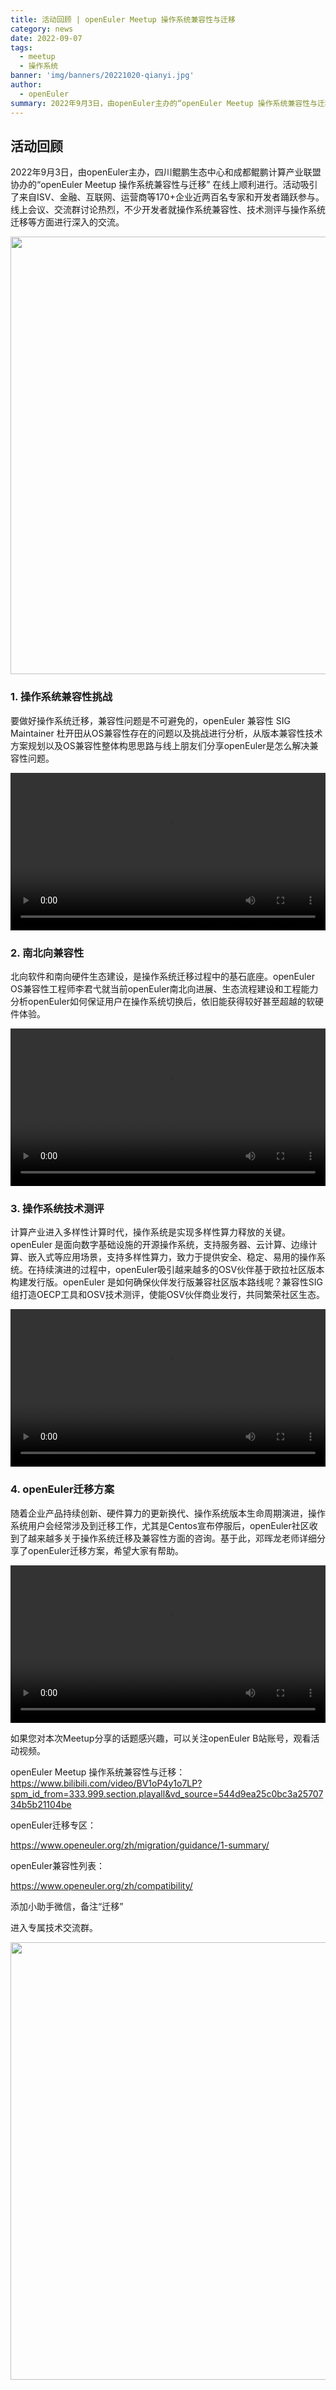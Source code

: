 ```yaml
---
title: 活动回顾 | openEuler Meetup 操作系统兼容性与迁移
category: news
date: 2022-09-07
tags:
  - meetup
  - 操作系统
banner: 'img/banners/20221020-qianyi.jpg'
author:
  - openEuler
summary: 2022年9月3日，由openEuler主办的“openEuler Meetup 操作系统兼容性与迁移” 在线上顺利进行，不少开发者就操作系统兼容性、技术测评与操作系统迁移等方面进行深入的交流。
---
```


## 活动回顾

2022年9月3日，由openEuler主办，四川鲲鹏生态中心和成都鲲鹏计算产业联盟协办的“openEuler Meetup 操作系统兼容性与迁移” 在线上顺利进行。活动吸引了来自ISV、金融、互联网、运营商等170+企业近两百名专家和开发者踊跃参与。线上会议、交流群讨论热烈，不少开发者就操作系统兼容性、技术测评与操作系统迁移等方面进行深入的交流。

<div style='text-align:center'> <img src="/img/news/20221020qianyi/1.jpg" width="700"> </div>


### 1. 操作系统兼容性挑战

要做好操作系统迁移，兼容性问题是不可避免的，openEuler 兼容性 SIG Maintainer 杜开田从OS兼容性存在的问题以及挑战进行分析，从版本兼容性技术方案规划以及OS兼容性整体构思思路与线上朋友们分享openEuler是怎么解决兼容性问题。

<video width="100%" controls>
    <source type="video/mp4"  
    src="https://openeuler-website-beijing.obs.cn-north-4.myhuaweicloud.com/News_video/os1.mp4">
</video>

### 2. 南北向兼容性

北向软件和南向硬件生态建设，是操作系统迁移过程中的基石底座。openEuler OS兼容性工程师李君弋就当前openEuler南北向进展、生态流程建设和工程能力分析openEuler如何保证用户在操作系统切换后，依旧能获得较好甚至超越的软硬件体验。

<video width="100%" controls>
    <source type="video/mp4"  
    src="https://openeuler-website-beijing.obs.cn-north-4.myhuaweicloud.com/News_video/os2.mp4">
</video>

### 3. 操作系统技术测评

计算产业进入多样性计算时代，操作系统是实现多样性算力释放的关键。openEuler 是面向数字基础设施的开源操作系统，支持服务器、云计算、边缘计算、嵌入式等应用场景，支持多样性算力，致力于提供安全、稳定、易用的操作系统。在持续演进的过程中，openEuler吸引越来越多的OSV伙伴基于欧拉社区版本构建发行版。openEuler 是如何确保伙伴发行版兼容社区版本路线呢？兼容性SIG组打造OECP工具和OSV技术测评，使能OSV伙伴商业发行，共同繁荣社区生态。

<video width="100%" controls>
    <source type="video/mp4"  
    src="<video width="100%" controls>
    <source type="video/mp4"  
    src="https://openeuler-website-beijing.obs.cn-north-4.myhuaweicloud.com/News_video/os4.mp4">
</video>

### 4. openEuler迁移方案

随着企业产品持续创新、硬件算力的更新换代、操作系统版本生命周期演进，操作系统用户会经常涉及到迁移工作，尤其是Centos宣布停服后，openEuler社区收到了越来越多关于操作系统迁移及兼容性方面的咨询。基于此，邓晖龙老师详细分享了openEuler迁移方案，希望大家有帮助。

<video width="100%" controls>
    <source type="video/mp4"  
    src="https://openeuler-website-beijing.obs.cn-north-4.myhuaweicloud.com/News_video/os5.mp4">
</video>





如果您对本次Meetup分享的话题感兴趣，可以关注openEuler B站账号，观看活动视频。



openEuler Meetup 操作系统兼容性与迁移：https://www.bilibili.com/video/BV1oP4y1o7LP?spm_id_from=333.999.section.playall&vd_source=544d9ea25c0bc3a2570734b5b21104be



openEuler迁移专区：

https://www.openeuler.org/zh/migration/guidance/1-summary/

 

openEuler兼容性列表：

https://www.openeuler.org/zh/compatibility/



添加小助手微信，备注“迁移”

进入专属技术交流群。

<div style='text-align:center'> <img src="/img/news/20221020qianyi/2.jpg" width="700"> </div>

